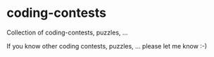 coding-contests
===============

Collection of coding-contests, puzzles, ...

If you know other coding contests, puzzles, ... please let me know :-)
